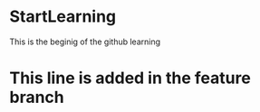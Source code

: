 # StartLearning
This is the beginig of the github learning
# This line is added in the feature branch 
